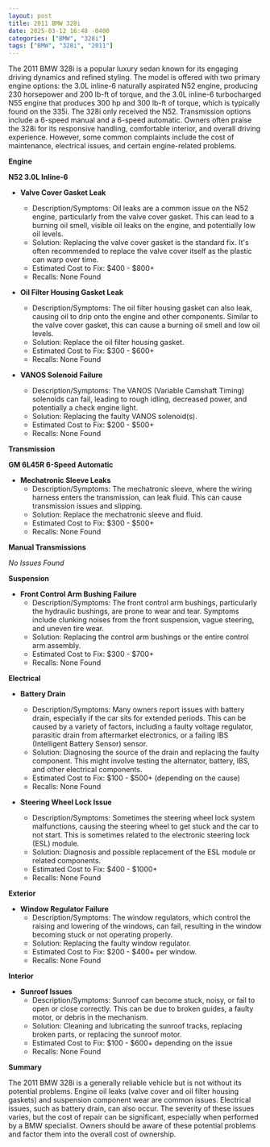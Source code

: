 ```yaml
---
layout: post
title: 2011 BMW 328i
date: 2025-03-12 16:48 -0400
categories: ["BMW", "328i"]
tags: ["BMW", "328i", "2011"]
---
```

The 2011 BMW 328i is a popular luxury sedan known for its engaging driving dynamics and refined styling. The model is offered with two primary engine options: the 3.0L inline-6 naturally aspirated N52 engine, producing 230 horsepower and 200 lb-ft of torque, and the 3.0L inline-6 turbocharged N55 engine that produces 300 hp and 300 lb-ft of torque, which is typically found on the 335i. The 328i only received the N52. Transmission options include a 6-speed manual and a 6-speed automatic. Owners often praise the 328i for its responsive handling, comfortable interior, and overall driving experience. However, some common complaints include the cost of maintenance, electrical issues, and certain engine-related problems.

**Engine**

**N52 3.0L Inline-6**

*   **Valve Cover Gasket Leak**
    *   Description/Symptoms: Oil leaks are a common issue on the N52 engine, particularly from the valve cover gasket. This can lead to a burning oil smell, visible oil leaks on the engine, and potentially low oil levels.
    *   Solution: Replacing the valve cover gasket is the standard fix. It's often recommended to replace the valve cover itself as the plastic can warp over time.
    *   Estimated Cost to Fix: $400 - $800+
    *   Recalls: None Found

*   **Oil Filter Housing Gasket Leak**
    *   Description/Symptoms: The oil filter housing gasket can also leak, causing oil to drip onto the engine and other components. Similar to the valve cover gasket, this can cause a burning oil smell and low oil levels.
    *   Solution: Replace the oil filter housing gasket.
    *   Estimated Cost to Fix: $300 - $600+
    *   Recalls: None Found

*   **VANOS Solenoid Failure**
    *   Description/Symptoms: The VANOS (Variable Camshaft Timing) solenoids can fail, leading to rough idling, decreased power, and potentially a check engine light.
    *   Solution: Replacing the faulty VANOS solenoid(s).
    *   Estimated Cost to Fix: $200 - $500+
    *   Recalls: None Found

**Transmission**

**GM 6L45R 6-Speed Automatic**

*   **Mechatronic Sleeve Leaks**
    *   Description/Symptoms: The mechatronic sleeve, where the wiring harness enters the transmission, can leak fluid. This can cause transmission issues and slipping.
    *   Solution: Replace the mechatronic sleeve and fluid.
    *   Estimated Cost to Fix: $300 - $500+
    *   Recalls: None Found

**Manual Transmissions**

*No Issues Found*

**Suspension**

*   **Front Control Arm Bushing Failure**
    *   Description/Symptoms: The front control arm bushings, particularly the hydraulic bushings, are prone to wear and tear. Symptoms include clunking noises from the front suspension, vague steering, and uneven tire wear.
    *   Solution: Replacing the control arm bushings or the entire control arm assembly.
    *   Estimated Cost to Fix: $300 - $700+
    *   Recalls: None Found

**Electrical**

*   **Battery Drain**
    *   Description/Symptoms: Many owners report issues with battery drain, especially if the car sits for extended periods. This can be caused by a variety of factors, including a faulty voltage regulator, parasitic drain from aftermarket electronics, or a failing IBS (Intelligent Battery Sensor) sensor.
    *   Solution: Diagnosing the source of the drain and replacing the faulty component. This might involve testing the alternator, battery, IBS, and other electrical components.
    *   Estimated Cost to Fix: $100 - $500+ (depending on the cause)
    *   Recalls: None Found

*   **Steering Wheel Lock Issue**
    *   Description/Symptoms: Sometimes the steering wheel lock system malfunctions, causing the steering wheel to get stuck and the car to not start. This is sometimes related to the electronic steering lock (ESL) module.
    *   Solution: Diagnosis and possible replacement of the ESL module or related components.
    *   Estimated Cost to Fix: $400 - $1000+
    *   Recalls: None Found

**Exterior**

*   **Window Regulator Failure**
    *   Description/Symptoms: The window regulators, which control the raising and lowering of the windows, can fail, resulting in the window becoming stuck or not operating properly.
    *   Solution: Replacing the faulty window regulator.
    *   Estimated Cost to Fix: $200 - $400+ per window.
    *   Recalls: None Found

**Interior**

*   **Sunroof Issues**
    *   Description/Symptoms: Sunroof can become stuck, noisy, or fail to open or close correctly. This can be due to broken guides, a faulty motor, or debris in the mechanism.
    *   Solution: Cleaning and lubricating the sunroof tracks, replacing broken parts, or replacing the sunroof motor.
    *   Estimated Cost to Fix: $100 - $600+ depending on the issue
    *   Recalls: None Found

**Summary**

The 2011 BMW 328i is a generally reliable vehicle but is not without its potential problems. Engine oil leaks (valve cover and oil filter housing gaskets) and suspension component wear are common issues. Electrical issues, such as battery drain, can also occur. The severity of these issues varies, but the cost of repair can be significant, especially when performed by a BMW specialist. Owners should be aware of these potential problems and factor them into the overall cost of ownership.

